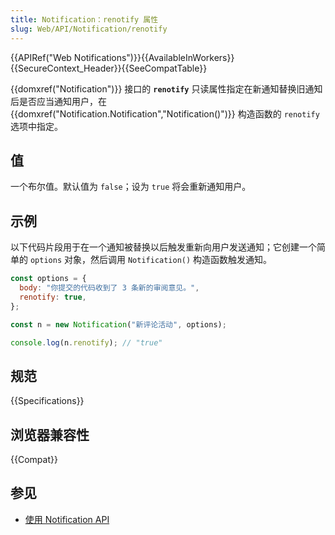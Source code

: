 ```yaml
---
title: Notification：renotify 属性
slug: Web/API/Notification/renotify
---
```


{{APIRef("Web Notifications")}}{{AvailableInWorkers}}{{SecureContext_Header}}{{SeeCompatTable}}

{{domxref("Notification")}} 接口的 **`renotify`** 只读属性指定在新通知替换旧通知后是否应当通知用户，在 {{domxref("Notification.Notification","Notification()")}} 构造函数的 `renotify` 选项中指定。

## 值

一个布尔值。默认值为 `false`；设为 `true` 将会重新通知用户。

## 示例

以下代码片段用于在一个通知被替换以后触发重新向用户发送通知；它创建一个简单的 `options` 对象，然后调用 `Notification()` 构造函数触发通知。

```js
const options = {
  body: "你提交的代码收到了 3 条新的审阅意见。",
  renotify: true,
};

const n = new Notification("新评论活动", options);

console.log(n.renotify); // "true"
```

## 规范

{{Specifications}}

## 浏览器兼容性

{{Compat}}

## 参见

- [使用 Notification API](/zh-CN/docs/Web/API/Notifications_API/Using_the_Notifications_API)
